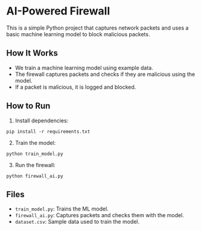 # AI-Powered Firewall

This is a simple Python project that captures network packets and uses a basic machine learning model to block malicious packets.

## How It Works
- We train a machine learning model using example data.
- The firewall captures packets and checks if they are malicious using the model.
- If a packet is malicious, it is logged and blocked.

## How to Run
1. Install dependencies:
```
pip install -r requirements.txt
```

2. Train the model:
```
python train_model.py
```

3. Run the firewall:
```
python firewall_ai.py
```

## Files
- `train_model.py`: Trains the ML model.
- `firewall_ai.py`: Captures packets and checks them with the model.
- `dataset.csv`: Sample data used to train the model.

